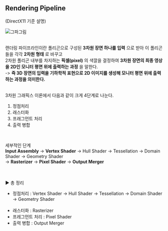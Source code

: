 ## Rendering Pipeline
(DirectX11 기준 설명)

![그파그림](https://user-images.githubusercontent.com/43705434/120768017-b6d1e380-c556-11eb-88f3-da376e874d4c.PNG)<br>
<br>

랜더링 파이프라인이란 폴리곤으로 구성된 **3차원 장면 하나를 입력** 으로 받아 이 폴리곤들을 각각 **2차원 형태** 로 바꾸고<br>
2차원 폴리곤 내부를 차지하는 **픽셀(pixel)** 의 색깔을 결정하여 **3차원 장면의 최종 영상을 2D인 모니터 평면 위에 출력하는 과정** 을 말한다.<br>
-> **즉 3D 장면의 입력을 기하학적 표현으로 2D 이미지를 생성해 모니터 평면 위에 출력하는 과정을 의미한다.**<br>
<br>

3차원 그래픽스 이론에서 다음과 같이 크게 4단계로 나눈다.<br>
1. 정점처리<br>
2. 래스터화<br>
3. 프래그먼트 처리<br>
4. 출력 병합<br>
<br>

세부적인 단계<br>
**Input Assembly** -> **Vertex Shader** -> Hull Shader -> Tessellation -> Domain Shader -> Geometry Shader <br>
-> **Rasterizer** -> **Pixel Shader** -> **Output Merger** <br>
<br>
<br>

▶ 총 정리<br>
* 정점처리 : Vertex Shader -> Hull Shader -> Tessellation -> Domain Shader -> Geometry Shader<br><br>
* 래스터화 : Rasterizer<br>
* 프레그먼트 처리 : Pixel Shader<br>
* 출력 병합 : Output Merger<br>
<br>
<br>

